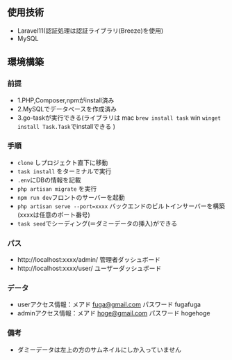 ## 使用技術
- Laravel11(認証処理は認証ライブラリ(Breeze)を使用)
- MySQL

## 環境構築
### 前提
- 1.PHP,Composer,npmがinstall済み
- 2.MySQLでデータベースを作成済み
- 3.go-taskが実行できる(ライブラリは mac `brew install task` win `winget install Task.Task`でinstallできる )

### 手順
- `clone` しプロジェクト直下に移動
- `task install` をターミナルで実行
- `.env`にDBの情報を記載
- `php artisan migrate` を実行
- `npm run dev`フロントのサーバーを起動
- `php artisan serve --port=xxxx` バックエンドのビルトインサーバーを構築(xxxxは任意のポート番号)
- `task seed`でシーディング(＝ダミーデータの挿入)ができる

### パス
- http://localhost:xxxx/admin/ 管理者ダッシュボード
- http://localhost:xxxx/user/ ユーザーダッシュボード

### データ
- userアクセス情報：メアド fuga@gmail.com パスワード fugafuga
- adminアクセス情報：メアド hoge@gmail.com パスワード hogehoge

### 備考
- ダミーデータは左上の方のサムネイルにしか入っていません

